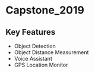 # Capstone_2019

## Key Features ##
* Object Detection
* Object Distance Measurement
* Voice Assistant
* GPS Location Monitor
